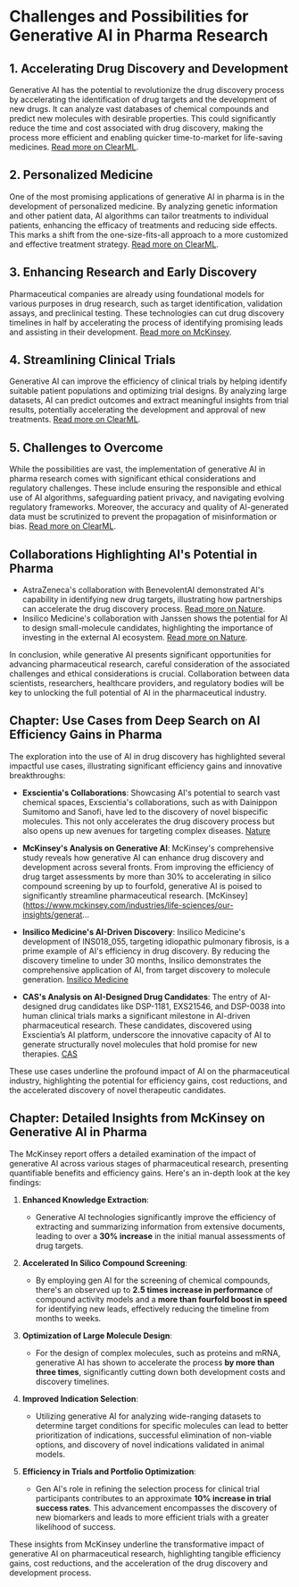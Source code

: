 
# Challenges and Possibilities for Generative AI in Pharma Research

## 1. Accelerating Drug Discovery and Development

Generative AI has the potential to revolutionize the drug discovery process by accelerating the identification of drug targets and the development of new drugs. It can analyze vast databases of chemical compounds and predict new molecules with desirable properties. This could significantly reduce the time and cost associated with drug discovery, making the process more efficient and enabling quicker time-to-market for life-saving medicines. [Read more on ClearML](https://clear.ml/blog/how-generative-ai-will-impact-the-pharmaceutical-industry).

## 2. Personalized Medicine

One of the most promising applications of generative AI in pharma is in the development of personalized medicine. By analyzing genetic information and other patient data, AI algorithms can tailor treatments to individual patients, enhancing the efficacy of treatments and reducing side effects. This marks a shift from the one-size-fits-all approach to a more customized and effective treatment strategy. [Read more on ClearML](https://clear.ml/blog/how-generative-ai-will-impact-the-pharmaceutical-industry).

## 3. Enhancing Research and Early Discovery

Pharmaceutical companies are already using foundational models for various purposes in drug research, such as target identification, validation assays, and preclinical testing. These technologies can cut drug discovery timelines in half by accelerating the process of identifying promising leads and assisting in their development. [Read more on McKinsey](https://www.mckinsey.com/industries/life-sciences/our-insights/generative-ai-in-the-pharmaceutical-industry).

## 4. Streamlining Clinical Trials

Generative AI can improve the efficiency of clinical trials by helping identify suitable patient populations and optimizing trial designs. By analyzing large datasets, AI can predict outcomes and extract meaningful insights from trial results, potentially accelerating the development and approval of new treatments. [Read more on ClearML](https://clear.ml/blog/how-generative-ai-will-impact-the-pharmaceutical-industry).

## 5. Challenges to Overcome

While the possibilities are vast, the implementation of generative AI in pharma research comes with significant ethical considerations and regulatory challenges. These include ensuring the responsible and ethical use of AI algorithms, safeguarding patient privacy, and navigating evolving regulatory frameworks. Moreover, the accuracy and quality of AI-generated data must be scrutinized to prevent the propagation of misinformation or bias. [Read more on ClearML](https://clear.ml/blog/how-generative-ai-will-impact-the-pharmaceutical-industry).

## Collaborations Highlighting AI's Potential in Pharma

- AstraZeneca's collaboration with BenevolentAI demonstrated AI's capability in identifying new drug targets, illustrating how partnerships can accelerate the drug discovery process. [Read more on Nature](https://www.nature.com/articles/d41573-021-00019-7).
- Insilico Medicine's collaboration with Janssen shows the potential for AI to design small-molecule candidates, highlighting the importance of investing in the external AI ecosystem. [Read more on Nature](https://www.nature.com/articles/d41573-021-00019-7).

In conclusion, while generative AI presents significant opportunities for advancing pharmaceutical research, careful consideration of the associated challenges and ethical considerations is crucial. Collaboration between data scientists, researchers, healthcare providers, and regulatory bodies will be key to unlocking the full potential of AI in the pharmaceutical industry.

## Chapter: Use Cases from Deep Search on AI Efficiency Gains in Pharma

The exploration into the use of AI in drug discovery has highlighted several impactful use cases, illustrating significant efficiency gains and innovative breakthroughs:

- **Exscientia's Collaborations**: Showcasing AI's potential to search vast chemical spaces, Exscientia's collaborations, such as with Dainippon Sumitomo and Sanofi, have led to the discovery of novel bispecific molecules. This not only accelerates the drug discovery process but also opens up new avenues for targeting complex diseases. [Nature](https://www.nature.com/articles/d41573-020-00057-5)

- **McKinsey's Analysis on Generative AI**: McKinsey's comprehensive study reveals how generative AI can enhance drug discovery and development across several fronts. From improving the efficiency of drug target assessments by more than 30% to accelerating in silico compound screening by up to fourfold, generative AI is poised to significantly streamline pharmaceutical research. [McKinsey](https://www.mckinsey.com/industries/life-sciences/our-insights/generat...

- **Insilico Medicine's AI-Driven Discovery**: Insilico Medicine's development of INS018_055, targeting idiopathic pulmonary fibrosis, is a prime example of AI's efficiency in drug discovery. By reducing the discovery timeline to under 30 months, Insilico demonstrates the comprehensive application of AI, from target discovery to molecule generation. [Insilico Medicine](https://insilico.com/technology)

- **CAS's Analysis on AI-Designed Drug Candidates**: The entry of AI-designed drug candidates like DSP-1181, EXS21546, and DSP-0038 into human clinical trials marks a significant milestone in AI-driven pharmaceutical research. These candidates, discovered using Exscientia’s AI platform, underscore the innovative capacity of AI to generate structurally novel molecules that hold promise for new therapies. [CAS](https://www.cas.org/resources/case-studies/ai-drug-discovery)

These use cases underline the profound impact of AI on the pharmaceutical industry, highlighting the potential for efficiency gains, cost reductions, and the accelerated discovery of novel therapeutic candidates.


## Chapter: Detailed Insights from McKinsey on Generative AI in Pharma

The McKinsey report offers a detailed examination of the impact of generative AI across various stages of pharmaceutical research, presenting quantifiable benefits and efficiency gains. Here's an in-depth look at the key findings:

1. **Enhanced Knowledge Extraction**:
   - Generative AI technologies significantly improve the efficiency of extracting and summarizing information from extensive documents, leading to over a **30% increase** in the initial manual assessments of drug targets.

2. **Accelerated In Silico Compound Screening**:
   - By employing gen AI for the screening of chemical compounds, there's an observed up to **2.5 times increase in performance** of compound activity models and a **more than fourfold boost in speed** for identifying new leads, effectively reducing the timeline from months to weeks.

3. **Optimization of Large Molecule Design**:
   - For the design of complex molecules, such as proteins and mRNA, generative AI has shown to accelerate the process **by more than three times**, significantly cutting down both development costs and discovery timelines.

4. **Improved Indication Selection**:
   - Utilizing generative AI for analyzing wide-ranging datasets to determine target conditions for specific molecules can lead to better prioritization of indications, successful elimination of non-viable options, and discovery of novel indications validated in animal models.

5. **Efficiency in Trials and Portfolio Optimization**:
   - Gen AI's role in refining the selection process for clinical trial participants contributes to an approximate **10% increase in trial success rates**. This advancement encompasses the discovery of new biomarkers and leads to more efficient trials with a greater likelihood of success.

These insights from McKinsey underline the transformative impact of generative AI on pharmaceutical research, highlighting tangible efficiency gains, cost reductions, and the acceleration of the drug discovery and development process.
